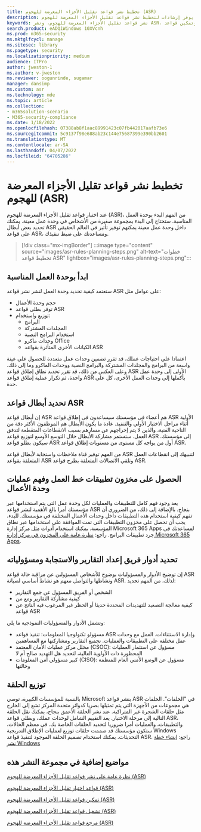 ```yaml
---
title: تخطيط نشر قواعد تقليل الأجزاء المعرضة للهجوم (ASR)
description: يوفر إرشادات لتخطيط نشر قواعد تقليل الأجزاء المعرضة للهجوم (ASR).
keywords: نشر قواعد تقليل الأجزاء المعرضة للهجوم، ونشر ASR، وتمكين قواعد asr، وتكوين ASR، ونظام منع الاختراق المضيف، وقواعد الحماية، وقواعد مكافحة الاستغلال، وقواعد مكافحة الاستغلال، وقواعد الاستغلال، وقواعد منع العدوى، Microsoft Defender لنقطة النهاية، وتكوين قواعد ASR
search.product: eADQiWindows 10XVcnh
ms.prod: m365-security
ms.mktglfcycl: manage
ms.sitesec: library
ms.pagetype: security
ms.localizationpriority: medium
audience: ITPro
author: jweston-1
ms.author: v-jweston
ms.reviewer: oogunrinde, sugamar
manager: dansimp
ms.custom: asr
ms.technology: mde
ms.topic: article
ms.collection:
- m365solution-scenario
- M365-security-compliance
ms.date: 1/18/2022
ms.openlocfilehash: 07388ab8f1aac89991423c07fb442017aafb73e6
ms.sourcegitcommit: 5c9137f98e688ab23c144e75687399e390bb2601
ms.translationtype: MT
ms.contentlocale: ar-SA
ms.lasthandoff: 04/07/2022
ms.locfileid: "64705286"
---
```

# <a name="plan-attack-surface-reduction-asr-rules-deployment"></a>تخطيط نشر قواعد تقليل الأجزاء المعرضة للهجوم (ASR)

عند اختبار قواعد تقليل الأجزاء المعرضة للهجوم (ASR)، من المهم البدء بوحدة العمل المناسبة. ستحتاج إلى البدء بمجموعة صغيرة من الأشخاص في وحدة عمل معينة. يمكنك تحديد بعض أبطال ASR داخل وحدة عمل معينة يمكنهم توفير تأثير في العالم الحقيقي على قواعد ASR، ومساعدتك على ضبط تنفيذك.

> [!div class="mx-imgBorder"]
> :::image type="content" source="images/asr-rules-planning-steps.png" alt-text="خطوات تخطيط قواعد ASR" lightbox="images/asr-rules-planning-steps.png":::

## <a name="start-with-the-right-business-unit"></a>ابدأ بوحدة العمل المناسبة

ستعتمد كيفية تحديد وحدة العمل لنشر نشر قواعد ASR على عوامل مثل:

- حجم وحدة الأعمال
- توفر بطلي قواعد ASR  
- توزيع واستخدام:
  - البرامج
  - المجلدات المشتركة
  - استخدام البرامج النصية
  - وحدات ماكرو Office
  - الكيانات الأخرى المتأثرة بقواعد ASR

اعتمادا على احتياجات عملك، قد تقرر تضمين وحدات عمل متعددة للحصول على عينة واسعة من البرامج والمجلدات المشتركة والبرامج النصية ووحدات الماكرو وما إلى ذلك. وعلى العكس من ذلك، قد تقرر تحديد نطاق إطلاق قواعد ASR الأولى إلى وحدة عمل واحدة، ثم تكرار عملية إطلاق قواعد ASR بأكملها إلى وحدات العمل الأخرى، كل على حدة.

## <a name="identify-asr--rules-champions"></a>تحديد أبطال قواعد ASR

إن أبطال قواعد ASR هم أعضاء في مؤسستك سيساعدون في إطلاق قواعد ASR الأولية أثناء مراحل الاختبار الأولي والتنفيذ. عادة ما يكون الأبطال هم الموظفون الأكثر دقة من الناحية الفنية، والذين لا يتم إخراجهم عن مسارهم بسبب الانقطاعات المتقطعة لتدفق العمل. ستستمر مشاركة الأبطال خلال التوسع الأوسع لتوزيع قواعد ASR إلى مؤسستك. سيكون بطلو قواعد ASR أول من يواجه كل مستوى من مستويات إطلاق قواعد ASR.

من المهم توفير قناة ملاحظات واستجابة لأبطال قواعد ASR لتنبيهك إلى انقطاعات العمل المتعلقة بقواعد ASR وتلقي الاتصالات المتعلقة بطرح قواعد ASR.

## <a name="get-inventory-of-line-of-business-apps-and-understand-the-business-unit-processes"></a>الحصول على مخزون تطبيقات خط العمل وفهم عمليات وحدة الأعمال

يعد وجود فهم كامل للتطبيقات والعمليات لكل وحدة عمل التي يتم استخدامها عبر مؤسستك أمرا بالغ الأهمية لنشر قواعد ASR بنجاح. بالإضافة إلى ذلك، من الضروري أن تفهم كيفية استخدام هذه التطبيقات داخل وحدات الأعمال المختلفة في مؤسستك.
للبدء، يجب أن تحصل على مخزون التطبيقات التي تمت الموافقة على استخدامها عبر نطاق المؤسسة. يمكنك استخدام أدوات مثل مركز إدارة Microsoft 365 Apps لمساعدتك في جرد تطبيقات البرامج. راجع: [نظرة عامة على المخزون في مركز إدارة Microsoft 365 Apps](/deployoffice/admincenter/inventory).

## <a name="define-reporting-and-response-team-roles-and-responsibilities"></a>تحديد أدوار فريق إعداد التقارير والاستجابة ومسؤولياته

إن توضيح الأدوار والمسؤوليات بوضوح للأشخاص المسؤولين عن مراقبة حالة قواعد ASR ونشاطها والتواصل معهم هو نشاط أساسي لصيانة ASR. لذلك، من المهم تحديد:

- الشخص أو الفريق المسؤول عن جمع التقارير
- كيفية مشاركة التقارير ومع من
- كيفية معالجة التصعيد للتهديدات المحددة حديثا أو الحظر غير المرغوب فيه الناتج عن قواعد ASR

وتشمل الأدوار والمسؤوليات النموذجية ما يلي:

- مسؤولو تكنولوجيا المعلومات: تنفيذ قواعد ASR وإدارة الاستثناءات. العمل مع وحدات عمل مختلفة على التطبيقات والعمليات. تجميع التقارير ومشاركتها مع المساهمين
- محلل مركز عمليات الأمان المعتمد (CSOC): مسؤول عن استثمار العمليات المحظورة ذات الأولوية العالية، لتحديد هل التهديد صالح أم لا
- كبير مسؤولي أمن المعلومات (CISO): مسؤول عن الوضع الأمني العام للمنظمة وحالتها

## <a name="ring-deployment"></a>توزيع الحلقة

بالنسبة للمؤسسات الكبيرة، توصي Microsoft بنشر قواعد ASR في "الحلقات". الحلقات هي مجموعات من الأجهزة التي يتم تمثيلها بصريا كدوائر متحدة المركز تشع إلى الخارج مثل حلقات الشجرة غير المتراكبة. عند نشر الحلقة الأعمق بنجاح، يمكنك نقل الحلقة التالية إلى مرحلة الاختبار. يعد التقييم الشامل لوحدات عملك، وبطلي قواعد ASR، والتطبيقات، والعمليات أمرا ضروريا لتحديد الحلقات الخاصة بك.
في معظم الحالات، ستكون مؤسستك قد صممت حلقات توزيع لعمليات الإطلاق التدريجية Windows التحديثات. يمكنك استخدام تصميم الحلقة الموجود لتنفيذ قواعد ASR.
راجع: [إنشاء خطة نشر Windows](/windows/deployment/update/create-deployment-plan)

## <a name="additional-topics-in-this-deployment-collection"></a>مواضيع إضافية في مجموعة النشر هذه

[نظرة عامة على نشر قواعد تقليل الأجزاء المعرضة للهجوم (ASR)](attack-surface-reduction-rules-deployment.md)

[قواعد اختبار تقليل الأجزاء المعرضة للهجوم (ASR)](attack-surface-reduction-rules-deployment-test.md)

[تمكين قواعد تقليل الأجزاء المعرضة للهجوم (ASR)](attack-surface-reduction-rules-deployment-implement.md)

[تشغيل قواعد تقليل الأجزاء المعرضة للهجوم (ASR)](attack-surface-reduction-rules-deployment-operationalize.md)

[مرجع قواعد تقليل الأجزاء المعرضة للهجوم (ASR)](attack-surface-reduction-rules-reference.md)
